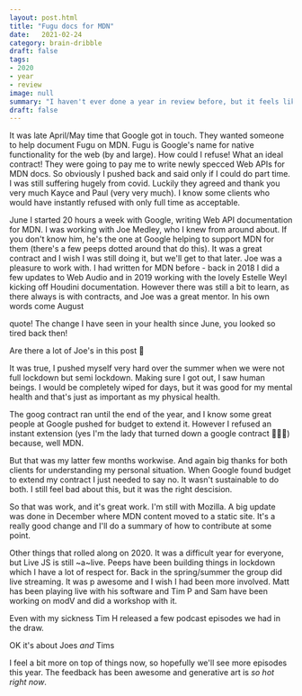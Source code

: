 ```yaml
---
layout: post.html
title: "Fugu docs for MDN"
date:   2021-02-24
category: brain-dribble
draft: false
tags:
- 2020
- year
- review
image: null
summary: "I haven't ever done a year in review before, but it feels like a good time."
draft: false
---
```


It was late April/May time that Google got in touch. They wanted someone to help document Fugu on MDN. Fugu is Google's name for native functionality for the web (by and large). How could I refuse! What an ideal contract! They were going to pay me to write newly specced Web APIs for MDN docs. So obviously I pushed back and said only if I could do part time. I was still suffering hugely from covid. Luckily they agreed and thank you very much Kayce and Paul (very very much). I know some clients who would have instantly refused with only full time as acceptable.

June I started 20 hours a week with Google, writing Web API documentation for MDN. I was working with Joe Medley, who I knew from around about. If you don't know him, he's the one at Google helping to support MDN for them (there's a few peeps dotted around that do this). It was a great contract and I wish I was still doing it, but we'll get to that later. Joe was a pleasure to work with. I had written for MDN before - back in 2018 I did a few updates to Web Audio and in 2019 working with the lovely Estelle Weyl kicking off Houdini documentation. However there was still a bit to learn, as there always is with contracts, and Joe was a great mentor. In his own words come August

quote! The change I have seen in your health since June, you looked so tired back then!

Are there a lot of Joe's in this post 🤔

It was true, I pushed myself very hard over the summer when we were not full lockdown but semi lockdown. Making sure I got out, I saw human beings. I would be completely wiped for days, but it was good for my mental health and that's just as important as my physical health.

The goog contract ran until the end of the year, and I know some great people at Google pushed for budget to extend it. However I refused an instant extension (yes I'm the lady that turned down a google contract 🤷🏻‍♀️) because, well MDN.


But that was my latter few months workwise. And again big thanks for both clients for understanding my personal situation. When Google found budget to extend my contract I just needed to say no. It wasn't sustainable to do both. I still feel bad about this, but it was the right descision.

So that was work, and it's great work. I'm still with Mozilla. A big update was done in December where MDN content moved to a static site. It's a really good change and I'll do a summary of how to contribute at some point.

Other things that rolled along on 2020. It was a difficult year for everyone, but Live JS is still ~a~live. Peeps have been building things in lockdown which I have a lot of respect for. Back in the spring/summer the group did live streaming. It was p awesome and I wish I had been more involved. Matt has been playing live with his software and Tim P and Sam have been working on modV and did a workshop with it.

Even with my sickness Tim H released a few podcast episodes we had in the draw.

OK it's about Joes _and_ Tims

I feel a bit more on top of things now, so hopefully we'll see more episodes this year. The feedback has been awesome and generative art is _so hot right now_.

